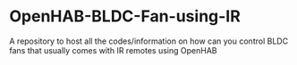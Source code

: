 # OpenHAB-BLDC-Fan-using-IR
A repository to host all the codes/information on how can you control BLDC fans that usually comes with IR remotes using OpenHAB
